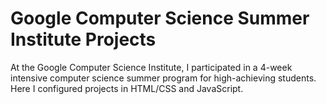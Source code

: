 # Google Computer Science Summer Institute Projects
At the Google Computer Science Institute, I participated in a 4-week intensive computer science summer program for high-achieving students. Here I configured projects in HTML/CSS and JavaScript. 
##